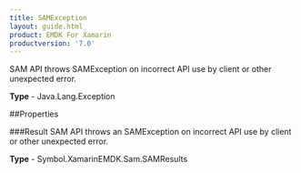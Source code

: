 ```yaml
---
title: SAMException
layout: guide.html
product: EMDK For Xamarin 
productversion: '7.0' 
---
```

SAM API throws SAMException on incorrect API use by client or other unexpected error.

**Type** - Java.Lang.Exception

##Properties

###Result
SAM API throws an SAMException on incorrect API use by client or other unexpected error.

**Type** - Symbol.XamarinEMDK.Sam.SAMResults
